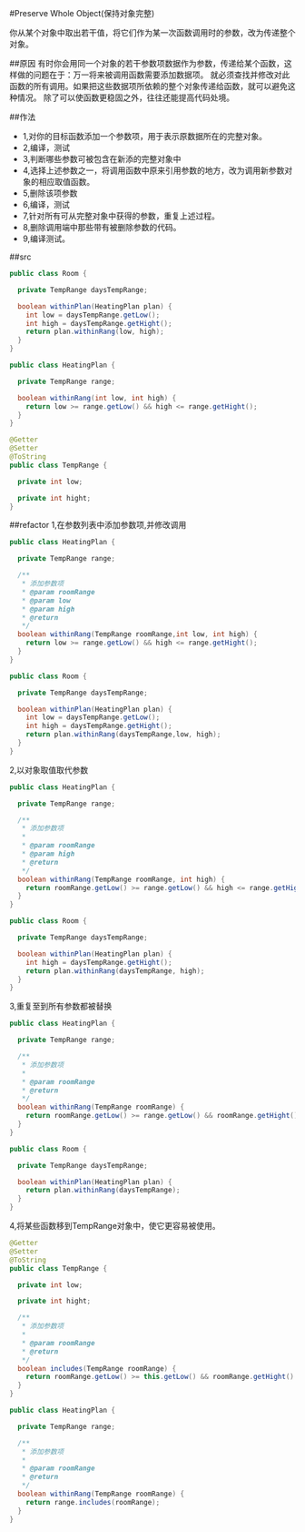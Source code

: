#Preserve Whole Object(保持对象完整)

你从某个对象中取出若干值，将它们作为某一次函数调用时的参数，改为传递整个对象。

##原因
有时你会用同一个对象的若干参数项数据作为参数，传递给某个函数，这样做的问题在于：万一将来被调用函数需要添加数据项。
就必须查找并修改对此函数的所有调用。如果把这些数据项所依赖的整个对象传递给函数，就可以避免这种情况。
除了可以使函数更稳固之外，往往还能提高代码处境。

##作法
<ul>
    <li>1,对你的目标函数添加一个参数项，用于表示原数据所在的完整对象。</li>
    <li>2,编译，测试</li>
    <li>3,判断哪些参数可被包含在新添的完整对象中</li>
    <li>4,选择上述参数之一，将调用函数中原来引用参数的地方，改为调用新参数对象的相应取值函数。</li>
    <li>5,删除该项参数</li>
    <li>6,编译，测试</li>
    <li>7,针对所有可从完整对象中获得的参数，重复上述过程。</li>
    <li>8,删除调用端中那些带有被删除参数的代码。</li>
    <li>9,编译测试。</li>    
</ul>

##src
```java
public class Room {

  private TempRange daysTempRange;

  boolean withinPlan(HeatingPlan plan) {
    int low = daysTempRange.getLow();
    int high = daysTempRange.getHight();
    return plan.withinRang(low, high);
  }
}

public class HeatingPlan {

  private TempRange range;

  boolean withinRang(int low, int high) {
    return low >= range.getLow() && high <= range.getHight();
  }
}

@Getter
@Setter
@ToString
public class TempRange {

  private int low;

  private int hight;
}
```

##refactor
1,在参数列表中添加参数项,并修改调用
```java
public class HeatingPlan {

  private TempRange range;

  /**
   * 添加参数项
   * @param roomRange
   * @param low
   * @param high
   * @return
   */
  boolean withinRang(TempRange roomRange,int low, int high) {
    return low >= range.getLow() && high <= range.getHight();
  }
}

public class Room {

  private TempRange daysTempRange;

  boolean withinPlan(HeatingPlan plan) {
    int low = daysTempRange.getLow();
    int high = daysTempRange.getHight();
    return plan.withinRang(daysTempRange,low, high);
  }
}
```

2,以对象取值取代参数
```java
public class HeatingPlan {

  private TempRange range;

  /**
   * 添加参数项
   *
   * @param roomRange
   * @param high
   * @return
   */
  boolean withinRang(TempRange roomRange, int high) {
    return roomRange.getLow() >= range.getLow() && high <= range.getHight();
  }
}

public class Room {

  private TempRange daysTempRange;

  boolean withinPlan(HeatingPlan plan) {
    int high = daysTempRange.getHight();
    return plan.withinRang(daysTempRange, high);
  }
}
```

3,重复至到所有参数都被替换
```java
public class HeatingPlan {

  private TempRange range;

  /**
   * 添加参数项
   *
   * @param roomRange
   * @return
   */
  boolean withinRang(TempRange roomRange) {
    return roomRange.getLow() >= range.getLow() && roomRange.getHight() <= range.getHight();
  }
}

public class Room {

  private TempRange daysTempRange;

  boolean withinPlan(HeatingPlan plan) {
    return plan.withinRang(daysTempRange);
  }
}
```

4,将某些函数移到TempRange对象中，使它更容易被使用。
```java
@Getter
@Setter
@ToString
public class TempRange {

  private int low;

  private int hight;

  /**
   * 添加参数项
   *
   * @param roomRange
   * @return
   */
  boolean includes(TempRange roomRange) {
    return roomRange.getLow() >= this.getLow() && roomRange.getHight() <= this.getHight();
  }
}

public class HeatingPlan {

  private TempRange range;

  /**
   * 添加参数项
   *
   * @param roomRange
   * @return
   */
  boolean withinRang(TempRange roomRange) {
    return range.includes(roomRange);
  }
}
```
